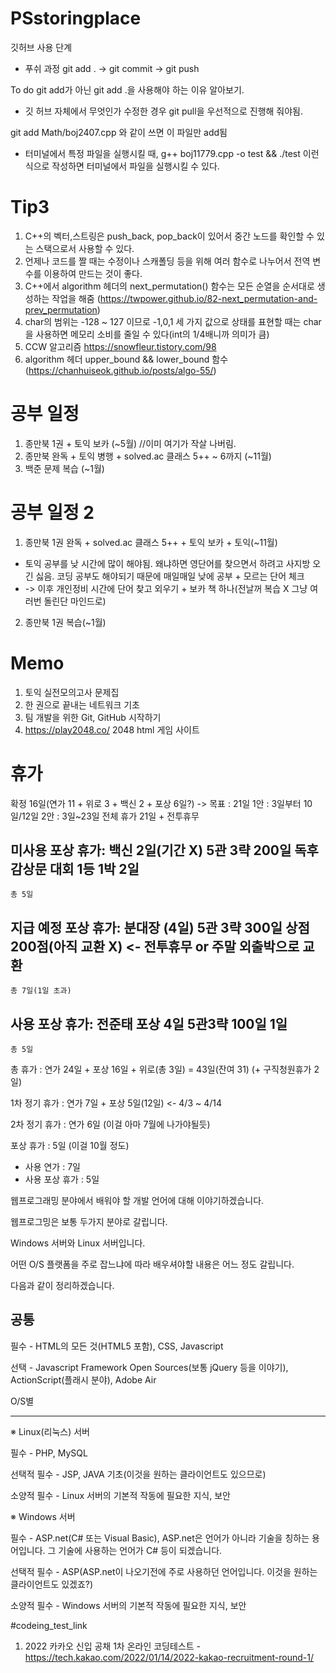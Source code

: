 # PSstoringplace
깃허브 사용 단계

- 푸쉬 과정
git add . -> git commit -> git push

To do
git add가 아닌 git add .을 사용해야 하는 이유 알아보기.

+ 깃 허브 자체에서 무엇인가 수정한 경우 git pull을 우선적으로 진행해 줘야됨.

git add Math/boj2407.cpp 와 같이 쓰면 이 파일만 add됨

- 터미널에서 특정 파일을 실행시킬 때, g++ boj11779.cpp -o test && ./test 이런 식으로 작성하면 터미널에서 파일을 실행시킬 수 있다.

# Tip3
1. C++의 벡터,스트링은 push_back, pop_back이 있어서 중간 노드를 확인할 수 있는 스택으로서 사용할 수 있다.
2. 언제나 코드를 짤 때는 수정이나 스캐폴딩 등을 위해 여러 함수로 나누어서 전역 변수를 이용하여 만드는 것이 좋다.
3. C++에서 algorithm 헤더의 next_permutation() 함수는 모든 순열을 순서대로 생성하는 작업을 해줌 (https://twpower.github.io/82-next_permutation-and-prev_permutation)
4. char의 범위는 -128 ~ 127 이므로 -1,0,1 세 가지 값으로 상태를 표현할 때는 char을 사용하면 메모리 소비를 줄일 수 있다(int의 1/4배니까 의미가 큼)
5. CCW 알고리즘 https://snowfleur.tistory.com/98
6. algorithm 헤더 upper_bound && lower_bound 함수 (https://chanhuiseok.github.io/posts/algo-55/)

# 공부 일정
1. 종만북 1권 + 토익 보카 (~5월) //이미 여기가 작살 나버림.
2. 종만북 완독 + 토익 병행 + solved.ac 클래스 5++ ~ 6까지 (~11월)
3. 백준 문제 복습 (~1월)

# 공부 일정 2
1. 종만북 1권 완독 + solved.ac 클래스 5++ + 토익 보카 + 토익(~11월)
+ 토익 공부를 낮 시간에 많이 해야됨. 왜냐하면 영단어를 찾으면서 하려고 사지방 오긴 싫음. 코딩 공부도 해야되기 때문에 매일매일 낮에 공부 + 모르는 단어 체크
+ -> 이후 개인정비 시간에 단어 찾고 외우기 + 보카 책 하나(전날꺼 복습 X 그냥 여러번 돌린단 마인드로) 
2. 종만북 1권 복습(~1월)

# Memo
1. 토익 실전모의고사 문제집
2. 한 권으로 끝내는 네트워크 기초
3. 팀 개발을 위한 Git, GitHub 시작하기
4. https://play2048.co/ 2048 html 게임 사이트

# 휴가
확정 16일(연가 11 + 위로 3 + 백신 2 + 포상 6일?) -> 목표 : 21일
1안 : 3일부터 10일/12일
2안 : 3일~23일 전체 휴가 21일 + 전투휴무

미사용 포상 휴가:
	백신 2일(기간 X)
	5관 3략 200일
	독후감상문 대회 1등 1박 2일
------------------------------------
	총 5일

지급 예정 포상 휴가:
	분대장 (4일)
	5관 3략 300일
	상점 200점(아직 교환 X) <- 전투휴무 or 주말 외출박으로 교환
------------------------------------
	총 7일(1일 초과)

사용 포상 휴가:
	전준태 포상 4일
	5관3략 100일 1일
------------------------------------
	총 5일

총 휴가 : 연가 24일 + 포상 16일 + 위로(총 3일) = 43일(잔여 31) (+ 구직청원휴가 2일)

1차 정기 휴가 : 연가 7일 + 포상 5일(12일) <- 4/3 ~ 4/14

2차 정기 휴가 : 연가 6일 (이걸 아마 7월에 나가야될듯)

포상 휴가 : 5일 (이걸 10월 정도)

+ 사용 연가 : 7일
+ 사용 포상 휴가 : 5일

웹프로그래밍 분야에서 배워야 할 개발 언어에 대해 이야기하겠습니다.

웹프로그밍은 보통 두가지 분야로 갈립니다.

Windows 서버와 Linux 서버입니다.

어떤 O/S 플랫폼을 주로 잡느냐에 따라 배우셔야할 내용은 어느 정도 갈립니다.

다음과 같이 정리하겠습니다.

공통
-----

필수 - HTML의 모든 것(HTML5 포함), CSS, Javascript

선택 - Javascript Framework Open Sources(보통 jQuery 등을 이야기), ActionScript(플래시 분야), Adobe Air

 

O/S별

------

※ Linux(리눅스) 서버

필수 - PHP, MySQL

선택적 필수 - JSP, JAVA 기초(이것을 원하는 클라이언트도 있으므로)

소양적 필수 - Linux 서버의 기본적 작동에 필요한 지식, 보안

 

※ Windows 서버

필수 - ASP.net(C# 또는 Visual Basic), ASP.net​은 언어가 아니라 기술을 칭하는 용어입니다. 그 기술에 사용하는 언어가 C# 등이 되겠습니다.

선택적 필수 - ASP(ASP.net이 나오기전에 주로 사용하던 언어입니다. 이것을 원하는 클라이언트도 있겠죠?)

소양적 필수 - Windows 서버의 기본적 작동에 필요한 지식, 보안

#codeing_test_link
1. 2022 카카오 신입 공채 1차 온라인 코딩테스트 - https://tech.kakao.com/2022/01/14/2022-kakao-recruitment-round-1/
